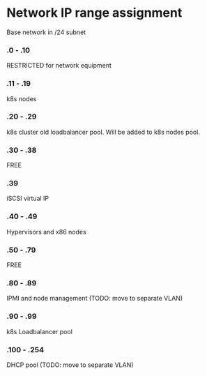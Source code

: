 # Network IP range assignment

Base network in /24 subnet

### .0 - .10

RESTRICTED for network equipment

### .11 - .19

k8s nodes

### .20 - .29

k8s cluster old loadbalancer pool. Will be added to k8s nodes pool.

### .30 - .38

FREE

### .39

iSCSI virtual IP

### .40 - .49

Hypervisors and x86 nodes

### .50 - .79

FREE

### .80 - .89

IPMI and node management (TODO: move to separate VLAN)

### .90 - .99

k8s Loadbalancer pool

### .100 - .254

DHCP pool (TODO: move to separate VLAN)

